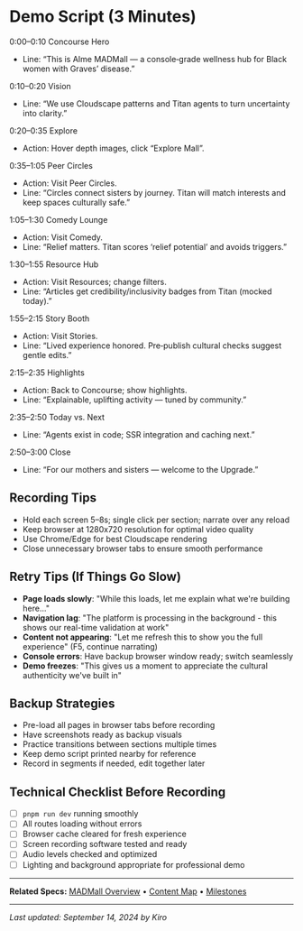# Demo Script (3 Minutes)

0:00–0:10 Concourse Hero
- Line: “This is AIme MADMall — a console‑grade wellness hub for Black women with Graves’ disease.”

0:10–0:20 Vision
- Line: “We use Cloudscape patterns and Titan agents to turn uncertainty into clarity.”

0:20–0:35 Explore
- Action: Hover depth images, click “Explore Mall”.

0:35–1:05 Peer Circles
- Action: Visit Peer Circles.
- Line: “Circles connect sisters by journey. Titan will match interests and keep spaces culturally safe.”

1:05–1:30 Comedy Lounge
- Action: Visit Comedy.
- Line: “Relief matters. Titan scores ‘relief potential’ and avoids triggers.”

1:30–1:55 Resource Hub
- Action: Visit Resources; change filters.
- Line: “Articles get credibility/inclusivity badges from Titan (mocked today).”

1:55–2:15 Story Booth
- Action: Visit Stories.
- Line: “Lived experience honored. Pre‑publish cultural checks suggest gentle edits.”

2:15–2:35 Highlights
- Action: Back to Concourse; show highlights.
- Line: “Explainable, uplifting activity — tuned by community.”

2:35–2:50 Today vs. Next
- Line: “Agents exist in code; SSR integration and caching next.”

2:50–3:00 Close
- Line: “For our mothers and sisters — welcome to the Upgrade.”

## Recording Tips
- Hold each screen 5–8s; single click per section; narrate over any reload
- Keep browser at 1280x720 resolution for optimal video quality
- Use Chrome/Edge for best Cloudscape rendering
- Close unnecessary browser tabs to ensure smooth performance

## Retry Tips (If Things Go Slow)
- **Page loads slowly**: "While this loads, let me explain what we're building here..."
- **Navigation lag**: "The platform is processing in the background - this shows our real-time validation at work"
- **Content not appearing**: "Let me refresh this to show you the full experience" (F5, continue narrating)
- **Console errors**: Have backup browser window ready; switch seamlessly
- **Demo freezes**: "This gives us a moment to appreciate the cultural authenticity we've built in"

## Backup Strategies
- Pre-load all pages in browser tabs before recording
- Have screenshots ready as backup visuals
- Practice transitions between sections multiple times
- Keep demo script printed nearby for reference
- Record in segments if needed, edit together later

## Technical Checklist Before Recording
- [ ] `pnpm run dev` running smoothly
- [ ] All routes loading without errors
- [ ] Browser cache cleared for fresh experience
- [ ] Screen recording software tested and ready
- [ ] Audio levels checked and optimized
- [ ] Lighting and background appropriate for professional demo

---

**Related Specs:** [MADMall Overview](../kiro/specs/madmall-overview.md) • [Content Map](../kiro/specs/content-map.md) • [Milestones](../kiro/specs/milestones.md)

---

*Last updated: September 14, 2024 by Kiro*

